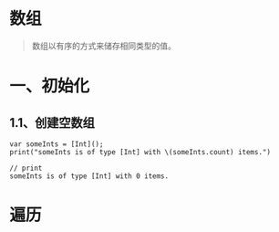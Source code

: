 



# 数组

> 数组以有序的方式来储存相同类型的值。



# 一、初始化

## 1.1、创建空数组

```
var someInts = [Int]();
print("someInts is of type [Int] with \(someInts.count) items.")

// print
someInts is of type [Int] with 0 items.
```





# 遍历




















